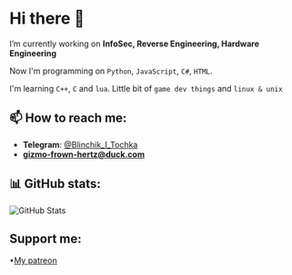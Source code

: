 # Hi there 👋

I’m currently working on **InfoSec, Reverse Engineering, Hardware Engineering**

Now I'm programming on `Python`, `JavaScript`, `C#`, `HTML`.

I'm learning `C++`, `C` and `lua`.
Little bit of `game dev things` and `linux & unix`

## 📫 How to reach me:
- **Telegram**: [@Blinchik_I_Tochka](https://t.me/@Blinchik_I_Tochka)
- **gizmo-frown-hertz@duck.com**

## 📊 GitHub stats:
![GitHub Stats](https://github-readme-stats.vercel.app/api?username=DeepBlackHole&show_icons=true&theme=radical)

## Support me:
•[My patreon](https://www.patreon.com/c/DeepBlackHole/membership)


